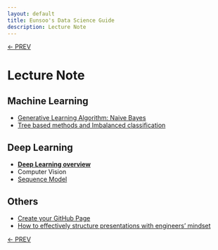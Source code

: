 ```yaml
---
layout: default
title: Eunsoo's Data Science Guide
description: Lecture Note
---
```

[<- PREV](../README.md)

# Lecture Note

## Machine Learning
- [Generative Learning Algorithm: Naive Bayes](NaiveBayes_.pdf)
- [Tree based methods and Imbalanced classification](ImbalancedClassification.pdf)

## Deep Learning
- **[Deep Learning overview](DeepLearning.pdf)**
- Computer Vision
- [Sequence Model](sequence/sequence.md)

## Others
- [Create your GitHub Page](GitHub_Page.pdf)
- [How to effectively structure presentations with engineers’ mindset](presentations.pdf)

[<- PREV](../README.md)
